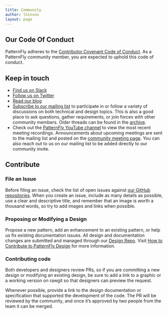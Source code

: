 ```yaml
---
title: Community
author: lhinson
layout: page
---
```

## Our Code Of Conduct
PatternFly adheres to the [Contributor Covenant Code of Conduct][1]. As a PatternFly community member, you are expected to uphold this code of conduct.


## Keep in touch
- [Find us on Slack][2]
- [Follow us on Twitter][3]
- [Read our blog][4]
- [Subscribe to our mailing list][5] to participate in or follow a variety of discussions on both technical and design topics. This is also a good place to ask questions, gather requirements, or join forces with other community members. Older threads can be found in the [archive][6].
- Check out the [PatternFly YouTube channel][7] to view the most recent meeting recordings. Announcements about upcoming meetings are sent to the mailing list and posted on the [community meeting page][8]. You can also reach out to us on our mailing list to be added directly to our community invite. 


## Contribute

### File an Issue
Before filing an issue, check the list of open issues against [our GitHub repositories][9]. When you create an issue, include as many details as possible, use a clear and descriptive title, and remember that an image is worth a thousand words, so try to add images and links when possible.

### Proposing or Modifying a Design
Propose a new pattern, add an enhancement to an existing pattern, or help us fix  existing documentation issues. All design and documentation changes are submitted and managed through our [Design Repo][10]. Visit [How to Contribute to PatternFly Design][11] for more information. 

### Contributing code
Both developers and designers review PRs, so if you are committing a new design or modifying an existing design, be sure to add a link to a graphic or a working version on rawgit so that designers can preview the request.

Whenever possible, provide a link to the design documentation or specification that supported the development of the code. The PR will be reviewed by the community, and once it’s approved by two people from the team it  can  be merged.

 [1]: http://contributor-covenant.org/
 [2]: https://slack.patternfly.org/
 [3]: https://twitter.com/patternfly
 [4]: http://blog.patternfly.org/
 [5]: https://www.redhat.com/mailman/listinfo/patternfly
 [6]: https://www.redhat.com/archives/patternfly/
 [7]: https://www.youtube.com/channel/UCqLT0IEvYmb8z__9IFLSVyQ
 [8]: http://www.patternfly.org/community/monthly-community-meeting/
 [9]: http://www.patternfly.org/get-started/repositories/
 [10]: https://github.com/patternfly/patternfly-design
 [11]: https://github.com/patternfly/patternfly-design/blob/master/CONTRIBUTING.md
